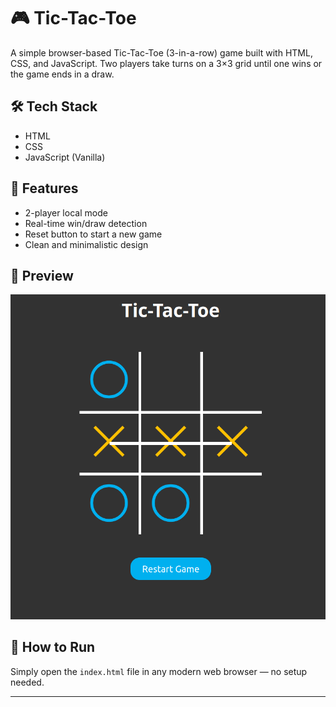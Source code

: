 # 🎮 Tic-Tac-Toe

A simple browser-based Tic-Tac-Toe (3-in-a-row) game built with HTML, CSS, and JavaScript.
Two players take turns on a 3×3 grid until one wins or the game ends in a draw.

## 🛠️ Tech Stack

- HTML
- CSS
- JavaScript (Vanilla)

## 🚀 Features

- 2-player local mode
- Real-time win/draw detection
- Reset button to start a new game
- Clean and minimalistic design

## 📸 Preview

![Tic-Tac-Toe Screenshot](./assets/screenshot.png)

## 🔧 How to Run

Simply open the `index.html` file in any modern web browser — no setup needed.

---
